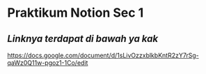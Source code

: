# Praktikum Notion Sec 1
## _Linknya terdapat di bawah ya kak_

https://docs.google.com/document/d/1sLivOzzxblkbKntR2zY7rSg-qaWz0Q11w-pgoz1-1Co/edit
